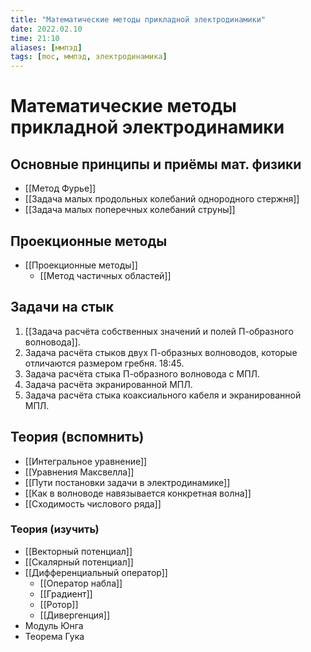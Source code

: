 ```yaml
---
title: "Математические методы прикладной электродинамики"
date: 2022.02.10
time: 21:10
aliases: [ммпэд]
tags: [moc, ммпэд, электродинамика]
---
```


# Математические методы прикладной электродинамики

## Основные принципы и приёмы мат. физики

- [[Метод Фурье]]
- [[Задача малых продольных колебаний однородного стержня]]
- [[Задача малых поперечных колебаний струны]]

## Проекционные методы

- [[Проекционные методы]]
	- [[Метод частичных областей]]

## Задачи на стык

1. [[Задача расчёта собственных значений и полей П-образного волновода]].
2. Задача расчёта стыков двух П-образных волноводов, которые отличаются размером гребня. 18:45.
3. Задача расчёта стыка П-образного волновода с МПЛ.
4. Задача расчёта экранированной МПЛ.
5. Задача расчёта стыка коаксиального кабеля и экранированной МПЛ.

## Теория (вспомнить)

- [[Интегральное уравнение]]
- [[Уравнения Максвелла]]
- [[Пути постановки задачи в электродинамике]]
- [[Как в волноводе навязывается конкретная волна]]
- [[Сходимость числового ряда]]

### Теория (изучить)

- [[Векторный потенциал]]
- [[Скалярный потенциал]]
- [[Дифференциальный оператор]]
	- [[Оператор набла]]
	- [[Градиент]]
	- [[Ротор]]
	- [[Дивергенция]]
- Модуль Юнга
- Теорема Гука
